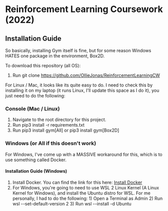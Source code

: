 # Reinforcement Learning Coursework (2022)


## Installation Guide

So basically, installing Gym itself is fine, but for some reason Windows HATES one package in the environment, Box2D.

To download this repository (all OS):

1) Run git clone https://github.com/OllieJonas/ReinforcementLearningCW <your directory>

For Linux / Mac, it looks like its quite easy to do. I need to check this by installing it on my laptop (it runs Linux, I'll update this space as I do it), you just need to do the following:

### Console (Mac / Linux)
1) Navigate to the root directory for this project.
2) Run pip3 install -r requirements.txt
3) Run pip3 install gym[All] or pip3 install gym[Box2D]

### Windows (or All if this doesn't work)

For Windows, I've come up with a MASSIVE workaround for this, which is to use something called Docker.
  
#### Installation Guide (Windows)
  
  1) Install Docker. You can find the link for this here: [Install Docker](https://docs.docker.com/get-docker/ "Docker")
  2) For Windows, you're going to need to use WSL 2 Linux Kernel (A Linux Kernel for Windows), and install the Ubuntu distro for WSL. For me personally, I had to do the following:
    1) Open a Terminal as Admin
    2) Run wsl --set-default-version 2
    3) Run wsl --install -d Ubuntu
  
